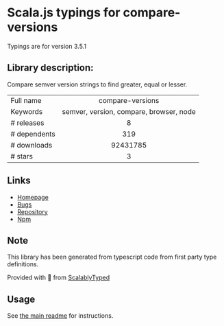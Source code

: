 
# Scala.js typings for compare-versions

Typings are for version 3.5.1

## Library description:
Compare semver version strings to find greater, equal or lesser.

|                    |                 |
| ------------------ | :-------------: |
| Full name          | compare-versions |
| Keywords           | semver, version, compare, browser, node |
| # releases         | 8 |
| # dependents       | 319 |
| # downloads        | 92431785 |
| # stars            | 3 |

## Links
- [Homepage](https://github.com/omichelsen/compare-versions#readme)
- [Bugs](https://github.com/omichelsen/compare-versions/issues)
- [Repository](https://github.com/omichelsen/compare-versions)
- [Npm](https://www.npmjs.com/package/compare-versions)
    


## Note
This library has been generated from typescript code from first party type definitions.

Provided with :purple_heart: from [ScalablyTyped](https://github.com/oyvindberg/ScalablyTyped)

## Usage
See [the main readme](../../readme.md) for instructions.


